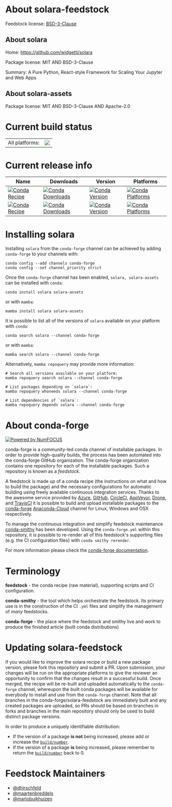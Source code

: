 About solara-feedstock
======================

Feedstock license: [BSD-3-Clause](https://github.com/conda-forge/solara-feedstock/blob/main/LICENSE.txt)


About solara
------------

Home: https://github.com/widgetti/solara

Package license: MIT AND BSD-3-Clause

Summary: A Pure Python, React-style Framework for Scaling Your Jupyter and Web Apps

About solara-assets
-------------------



Package license: MIT AND BSD-3-Clause AND Apache-2.0

Current build status
====================


<table><tr><td>All platforms:</td>
    <td>
      <a href="https://dev.azure.com/conda-forge/feedstock-builds/_build/latest?definitionId=19824&branchName=main">
        <img src="https://dev.azure.com/conda-forge/feedstock-builds/_apis/build/status/solara-feedstock?branchName=main">
      </a>
    </td>
  </tr>
</table>

Current release info
====================

| Name | Downloads | Version | Platforms |
| --- | --- | --- | --- |
| [![Conda Recipe](https://img.shields.io/badge/recipe-solara-green.svg)](https://anaconda.org/conda-forge/solara) | [![Conda Downloads](https://img.shields.io/conda/dn/conda-forge/solara.svg)](https://anaconda.org/conda-forge/solara) | [![Conda Version](https://img.shields.io/conda/vn/conda-forge/solara.svg)](https://anaconda.org/conda-forge/solara) | [![Conda Platforms](https://img.shields.io/conda/pn/conda-forge/solara.svg)](https://anaconda.org/conda-forge/solara) |
| [![Conda Recipe](https://img.shields.io/badge/recipe-solara--assets-green.svg)](https://anaconda.org/conda-forge/solara-assets) | [![Conda Downloads](https://img.shields.io/conda/dn/conda-forge/solara-assets.svg)](https://anaconda.org/conda-forge/solara-assets) | [![Conda Version](https://img.shields.io/conda/vn/conda-forge/solara-assets.svg)](https://anaconda.org/conda-forge/solara-assets) | [![Conda Platforms](https://img.shields.io/conda/pn/conda-forge/solara-assets.svg)](https://anaconda.org/conda-forge/solara-assets) |

Installing solara
=================

Installing `solara` from the `conda-forge` channel can be achieved by adding `conda-forge` to your channels with:

```
conda config --add channels conda-forge
conda config --set channel_priority strict
```

Once the `conda-forge` channel has been enabled, `solara, solara-assets` can be installed with `conda`:

```
conda install solara solara-assets
```

or with `mamba`:

```
mamba install solara solara-assets
```

It is possible to list all of the versions of `solara` available on your platform with `conda`:

```
conda search solara --channel conda-forge
```

or with `mamba`:

```
mamba search solara --channel conda-forge
```

Alternatively, `mamba repoquery` may provide more information:

```
# Search all versions available on your platform:
mamba repoquery search solara --channel conda-forge

# List packages depending on `solara`:
mamba repoquery whoneeds solara --channel conda-forge

# List dependencies of `solara`:
mamba repoquery depends solara --channel conda-forge
```


About conda-forge
=================

[![Powered by
NumFOCUS](https://img.shields.io/badge/powered%20by-NumFOCUS-orange.svg?style=flat&colorA=E1523D&colorB=007D8A)](https://numfocus.org)

conda-forge is a community-led conda channel of installable packages.
In order to provide high-quality builds, the process has been automated into the
conda-forge GitHub organization. The conda-forge organization contains one repository
for each of the installable packages. Such a repository is known as a *feedstock*.

A feedstock is made up of a conda recipe (the instructions on what and how to build
the package) and the necessary configurations for automatic building using freely
available continuous integration services. Thanks to the awesome service provided by
[Azure](https://azure.microsoft.com/en-us/services/devops/), [GitHub](https://github.com/),
[CircleCI](https://circleci.com/), [AppVeyor](https://www.appveyor.com/),
[Drone](https://cloud.drone.io/welcome), and [TravisCI](https://travis-ci.com/)
it is possible to build and upload installable packages to the
[conda-forge](https://anaconda.org/conda-forge) [Anaconda-Cloud](https://anaconda.org/)
channel for Linux, Windows and OSX respectively.

To manage the continuous integration and simplify feedstock maintenance
[conda-smithy](https://github.com/conda-forge/conda-smithy) has been developed.
Using the ``conda-forge.yml`` within this repository, it is possible to re-render all of
this feedstock's supporting files (e.g. the CI configuration files) with ``conda smithy rerender``.

For more information please check the [conda-forge documentation](https://conda-forge.org/docs/).

Terminology
===========

**feedstock** - the conda recipe (raw material), supporting scripts and CI configuration.

**conda-smithy** - the tool which helps orchestrate the feedstock.
                   Its primary use is in the construction of the CI ``.yml`` files
                   and simplify the management of *many* feedstocks.

**conda-forge** - the place where the feedstock and smithy live and work to
                  produce the finished article (built conda distributions)


Updating solara-feedstock
=========================

If you would like to improve the solara recipe or build a new
package version, please fork this repository and submit a PR. Upon submission,
your changes will be run on the appropriate platforms to give the reviewer an
opportunity to confirm that the changes result in a successful build. Once
merged, the recipe will be re-built and uploaded automatically to the
`conda-forge` channel, whereupon the built conda packages will be available for
everybody to install and use from the `conda-forge` channel.
Note that all branches in the conda-forge/solara-feedstock are
immediately built and any created packages are uploaded, so PRs should be based
on branches in forks and branches in the main repository should only be used to
build distinct package versions.

In order to produce a uniquely identifiable distribution:
 * If the version of a package **is not** being increased, please add or increase
   the [``build/number``](https://docs.conda.io/projects/conda-build/en/latest/resources/define-metadata.html#build-number-and-string).
 * If the version of a package **is** being increased, please remember to return
   the [``build/number``](https://docs.conda.io/projects/conda-build/en/latest/resources/define-metadata.html#build-number-and-string)
   back to 0.

Feedstock Maintainers
=====================

* [@dhirschfeld](https://github.com/dhirschfeld/)
* [@maartenbreddels](https://github.com/maartenbreddels/)
* [@mariobuikhuizen](https://github.com/mariobuikhuizen/)

